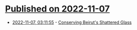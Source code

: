 # [Published on 2022-11-07](index.md)

* [2022-11-07, 03:11:55](https://news.ycombinator.com/item?id=33500666) - [Conserving Beirut's Shattered Glass](https://www.britishmuseum.org/blog/conserving-beiruts-shattered-glass)

